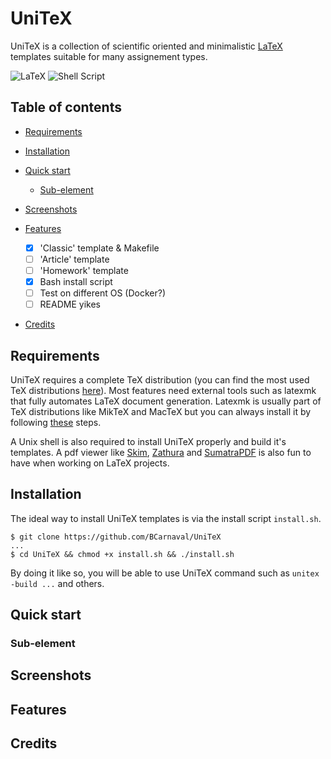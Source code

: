 # UniTeX

UniTeX is a collection of scientific oriented and minimalistic [LaTeX](https://www.latex-project.org/) templates suitable for many assignement types.

![LaTeX](https://img.shields.io/badge/latex-%23008080.svg?style=for-the-badge&logo=latex&logoColor=white) ![Shell Script](https://img.shields.io/badge/shell_script-%23121011.svg?style=for-the-badge&logo=gnu-bash&logoColor=white)

## Table of contents

- [Requirements](#requirements)
- [Installation](#installation)
- [Quick start](#quick-start)
  - [Sub-element](#sub-element)
- [Screenshots](#screenshots)
- [Features](#features)

  - [x] 'Classic' template & Makefile
  - [ ] 'Article' template
  - [ ] 'Homework' template
  - [x] Bash install script
  - [ ] Test on different OS (Docker?)
  - [ ] README yikes

- [Credits](#credits)

## Requirements

UniTeX requires a complete TeX distribution (you can find the most used TeX distributions 
[here](https://www.latex-project.org/get/#tex-distributions)). Most features need external tools such as latexmk that fully automates LaTeX document generation. Latexmk is usually part of TeX distributions like MikTeX and MacTeX but you can always install it by following [these](https://mg.readthedocs.io/latexmk.html) steps.

A Unix shell is also required to install UniTeX properly and build it's templates. A pdf viewer like [Skim](https://skim-app.sourceforge.io/), 
[Zathura](https://pwmt.org/projects/zathura/index.html) and [SumatraPDF](https://www.sumatrapdfreader.org/free-pdf-reader) is also fun to have 
when working on LaTeX projects.

## Installation

The ideal way to install UniTeX templates is via the install script `install.sh`.
```shell
$ git clone https://github.com/BCarnaval/UniTeX
...
$ cd UniTeX && chmod +x install.sh && ./install.sh
```
By doing it like so, you will be able to use UniTeX command such as `unitex -build ...` and others.

## Quick start

### Sub-element

## Screenshots

## Features

## Credits
